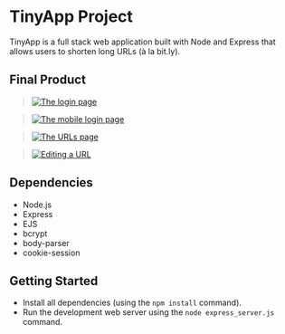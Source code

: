# TinyApp Project

TinyApp is a full stack web application built with Node and Express that allows users to shorten long URLs (à la bit.ly).

## Final Product

> [![The login page][1]][1]

  [1]: https://github.com/yozdil/tinyapp/blob/features/style/docs/login.png

> [![The mobile login page][1]][1]

  [1]: https://github.com/yozdil/tinyapp/blob/master/docs/mobile-login.png
  
> [![The URLs page][1]][1]

  [1]: https://github.com/yozdil/tinyapp/blob/features/style/docs/urls-page.png


> [![Editing a URL][1]][1]

  [1]: https://github.com/yozdil/tinyapp/blob/features/style/docs/url-edit.png

## Dependencies

- Node.js
- Express
- EJS
- bcrypt
- body-parser
- cookie-session

## Getting Started

- Install all dependencies (using the `npm install` command).
- Run the development web server using the `node express_server.js` command.